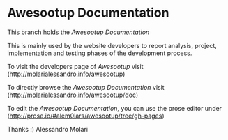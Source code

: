# Awesootup Documentation

This branch holds the *Awesootup Documentation*

This is mainly used by the website developers to report analysis, project, implementation and testing phases of the development process.

To visit the developers page of _Awesootup_ visit (http://molarialessandro.info/awesootup)

To directly browse the _Awesootup Documentation_ visit (http://molarialessandro.info/awesootup/doc)

To edit the _Awesootup Documentation_, you can use the prose editor under (http://prose.io/#alem0lars/awesootup/tree/gh-pages)


Thanks :)
Alessandro Molari
